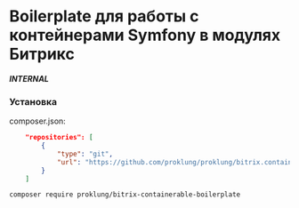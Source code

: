 # Boilerplate для работы с контейнерами Symfony в модулях Битрикс

***INTERNAL***

### Установка

composer.json:

```json
    "repositories": [
        {
            "type": "git",
            "url": "https://github.com/proklung/proklung/bitrix.containerable.boilerplate"
        }
    ]
```

```bash
composer require proklung/bitrix-containerable-boilerplate
```
